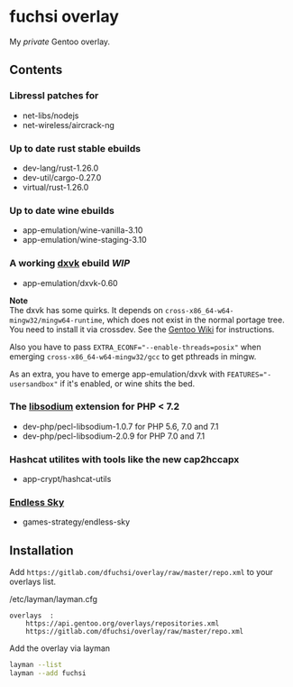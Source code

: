 fuchsi overlay
==============

My *private* Gentoo overlay.

## Contents

### Libressl patches for
- net-libs/nodejs
- net-wireless/aircrack-ng

### Up to date rust stable ebuilds
- dev-lang/rust-1.26.0
- dev-util/cargo-0.27.0
- virtual/rust-1.26.0

### Up to date wine ebuilds
- app-emulation/wine-vanilla-3.10
- app-emulation/wine-staging-3.10

### A working [dxvk](https://github.com/doitsujin/dxvk) ebuild *WIP*
- app-emulation/dxvk-0.60

**Note**  
The dxvk has some quirks. It depends on `cross-x86_64-w64-mingw32/mingw64-runtime`, which does not exist in the normal portage tree.  
You need to install it via crossdev. See the [Gentoo Wiki](https://wiki.gentoo.org/wiki/Mingw) for instructions.  

Also you have to pass `EXTRA_ECONF="--enable-threads=posix"` when emerging `cross-x86_64-w64-mingw32/gcc` to get pthreads in mingw.  

As an extra, you have to emerge app-emulation/dxvk with `FEATURES="-usersandbox"` if it's enabled, or wine shits the bed.

### The [libsodium](https://pecl.php.net/libsodium) extension for PHP < 7.2
- dev-php/pecl-libsodium-1.0.7 for PHP 5.6, 7.0 and 7.1
- dev-php/pecl-libsodium-2.0.9 for PHP 7.0 and 7.1

### Hashcat utilites with tools like the new cap2hccapx
- app-crypt/hashcat-utils

### [Endless Sky](https://endless-sky.github.io)
- games-strategy/endless-sky

## Installation

Add `https://gitlab.com/dfuchsi/overlay/raw/master/repo.xml` to your overlays list.  

/etc/layman/layman.cfg
```
overlays  :
    https://api.gentoo.org/overlays/repositories.xml
    https://gitlab.com/dfuchsi/overlay/raw/master/repo.xml
```

Add the overlay via layman
```bash
layman --list
layman --add fuchsi
```